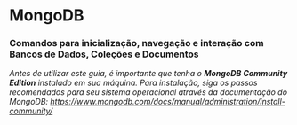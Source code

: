 # MongoDB

### Comandos para inicialização, navegação e interação com Bancos de Dados, Coleções e Documentos

*Antes de utilizar este guia, é importante que tenha o **MongoDB Community Edition** instalado em sua máquina. Para instalação, siga os passos recomendados para seu sistema operacional através da documentação do MongoDB: https://www.mongodb.com/docs/manual/administration/install-community/*